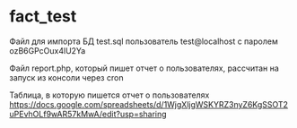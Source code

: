 # fact_test

Файл для импорта БД test.sql
пользователь test@localhost с паролем ozB6GPcOux4lU2Ya

Файл report.php, который пишет отчет о пользователях, рассчитан на запуск из консоли через cron

Таблица, в которую пишется отчет о пользователях https://docs.google.com/spreadsheets/d/1WjgXljgWSKYRZ3nyZ6KgSSOT2uPEvhOLf9wAR57kMwA/edit?usp=sharing
